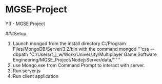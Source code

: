 # MGSE-Project
Y3 - MGSE Project

###Setup
1. Launch mongod from the install directory C:/Program Files/MongoDB/Server/3.2/bin with the command mongod
'''css
--dbpath "C:/Users/t_j_w/Work/University/Multiplayer Game Software Engineering/MGSE_Project/NodejsServer/data/"
'''
1. use Mongo.exe from Command Prompt to interact with server.
1. Run server.js
1. Run client application
